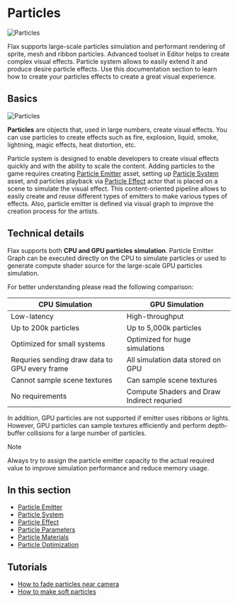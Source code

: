 # Particles

![Particles](media/title.jpg)

Flax supports large-scale particles simulation and performant rendering of sprite, mesh and ribbon particles. Advanced toolset in Editor helps to create complex visual effects. Particle system allows to easily extend it and produce desire particle effects. Use this documentation section to learn how to create your particles effects to create a great visual experience.

## Basics

![Particles](media/particles.gif)

**Particles** are objects that, used in large numbers, create visual effects. You can use particles to create effects such as fire, explosion, liquid, smoke, lightning, magic effects, heat distortion, etc.

Particle system is designed to enable developers to create visual effects quickly and with the ability to scale the content. Adding particles to the game requires creating [Particle Emitter](particle-emitter.md) asset, setting up [Particle System](particle-system.md) asset, and particles playback via [Particle Effect](particle-effect.md) actor that is placed on a scene to simulate the visual effect. This content-oriented pipeline allows to easily create and reuse different types of emitters to make various types of effects. Also, particle emitter is defined via visual graph to improve the creation process for the artists.

## Technical details

Flax supports both **CPU and GPU particles simulation**. Particle Emitter Graph can be executed directly on the CPU to simulate particles or used to generate compute shader source for the large-scale GPU particles simulation.

For better understanding please read the following comparison:

| CPU Simulation | GPU Simulation |
|--------|--------|
| Low-latency | High-throughput |
| Up to 200k particles | Up to 5,000k particles |
| Optimized for small systems | Optimized for huge simulations |
| Requries sending draw data to GPU every frame | All simulation data stored on GPU |
| Cannot sample scene textures | Can sample scene textures |
| No requirements | Compute Shaders and Draw Indirect requried |

In addition, GPU particles are not supported if emitter uses ribbons or lights. However, GPU particles can sample textures efficiently and perform depth-buffer collisions for a large number of particles.

>[!Note]
>Always try to assign the particle emitter capacity to the actual required value to improve simulation performance and reduce memory usage.

## In this section

* [Particle Emitter](particle-emitter.md)
* [Particle System](particle-system.md)
* [Particle Effect](particle-effect.md)
* [Particle Parameters](particle-parameters.md)
* [Particle Materials](particle-materials.md)
* [Particle Optimization](particle-optimization.md)

## Tutorials

* [How to fade particles near camera](tutorials/fade-near-camera.md)
* [How to make soft particles](tutorials/soft-particles.md)
